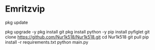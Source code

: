 # Emritzvip

pkg update

pkg upgrade -y
pkg install git
pkg install python -y
pip install pyfiglet
git clone https://github.com/Nur1k518/Nur1k518.git
cd Nur1k518
git pull
pip install -r requirements.txt
python main.py
